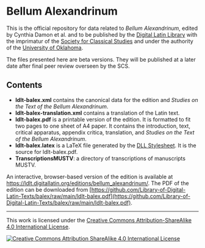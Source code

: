 # Bellum Alexandrinum

This is the official repository for data related to *Bellum
Alexandrinum*, edited by Cynthia Damon et al. and to be published by the [Digital Latin Library](https://digitallatin.org) with the imprimatur of the [Society for Classical Studies](https://classicalstudies.org/) and under the authority of the [University of Oklahoma](https://ou.edu/).

The files presented here are beta versions. They will be published at a later date after final peer review overseen by the SCS.

## Contents

-   **ldlt-balex.xml** contains the canonical data for the edition and *Studies on the Text of the Bellum Alexandrinum*.
-   **ldlt-balex-translation.xml** contains a translation of the Latin text.
-   **ldlt-balex.pdf** is a printable version of the edition. It is formatted to fit two pages to one sheet of A4 paper. It contains the introduction, text, critical apparatus, appendix critica, translation, and _Studies on the Text of the Bellum Alexandrinum_.
-   **ldlt-balex.latex** is a LaTeX file generated by the [DLL Stylesheet](https://github.com/DigitalLatin/DLL-Stylesheets). It is the source for ldlt-balex.pdf.
-   **TranscriptionsMUSTV**: a directory of transcriptions of manuscripts MUSTV.

An interactive, browser-based version of the edition is available at <https://ldlt.digitallatin.org/editions/bellum_alexandrinum/>. The PDF of the edition can be downloaded from [https://github.com/Library-of-Digital-Latin-Texts/balex/raw/main/ldlt-balex.pdf](https://github.com/Library-of-Digital-Latin-Texts/balex/raw/main/ldlt-balex.pdf).

---
This work is licensed under the [Creative Commons Attribution-ShareAlike 4.0 International License](http://creativecommons.org/licenses/by-sa/4.0/).

[![Creative Commons Attribution ShareAlike 4.0 International License](https://i.creativecommons.org/l/by-sa/4.0/88x31.png)](http://creativecommons.org/licenses/by-sa/4.0/)


